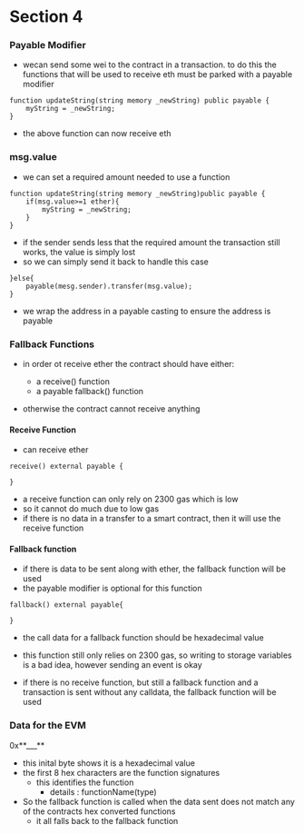# Section 4

### Payable Modifier

- wecan send some wei to the contract in a transaction. to do this the functions that will be used to receive eth must be parked with a payable modifier

```
function updateString(string memory _newString) public payable {
    myString = _newString;
}
```

- the above function can now receive eth

### msg.value

- we can set a required amount needed to use a function

```
function updateString(string memory _newString)public payable {
    if(msg.value>=1 ether){
        myString = _newString;
    }
}
```

- if the sender sends less that the required amount the transaction still works, the value is simply lost
- so we can simply send it back to handle this case

```
}else{
    payable(mesg.sender).transfer(msg.value);
}
```

- we wrap the address in a payable casting to ensure the address is payable

### Fallback Functions

- in order ot receive ether the contract should have either:

  - a receive() function
  - a payable fallback() function

- otherwise the contract cannot receive anything

#### Receive Function

- can receive ether

```
receive() external payable {

}
```

- a receive function can only rely on 2300 gas which is low
- so it cannot do much due to low gas
- if there is no data in a transfer to a smart contract, then it will use the receive function

#### Fallback function

- if there is data to be sent along with ether, the fallback function will be used
- the payable modifier is optional for this function

```
fallback() external payable{

}
```

- the call data for a fallback function should be hexadecimal value
- this function still only relies on 2300 gas, so writing to storage variables is a bad idea, however sending an event is okay

- if there is no receive function, but still a fallback function and a transaction is sent without any calldata, the fallback function will be used

### Data for the EVM

0x**\_\_\_**

- this inital byte shows it is a hexadecimal value
- the first 8 hex characters are the function signatures
  - this identifies the function
    - details : functionName(type)
- So the fallback function is called when the data sent does not match any of the contracts hex converted functions
  - it all falls back to the fallback function
